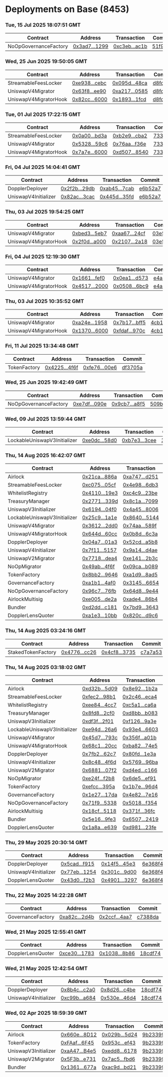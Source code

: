 # Deployments on Base (8453)
### Tue, 15 Jul 2025 18:07:51 GMT
| Contract | Address | Transaction | Commit |
|---|---|---|---|
| NoOpGovernanceFactory | [0x3ad7...1299](https://basescan.org/address/0x3ad727ee0fbbb8ee0920933fdb96f23fd56f1299) | [0xc3eb...ac1b](https://basescan.org/tx/0xc3eb0fb9d5ab83a4b4373178cf8a2af75e6919317bfc74859236adfb3cdaac1b) | [51f9aec](https://github.com/whetstoneresearch/doppler/commit/51f9aec) | 
### Wed, 25 Jun 2025 19:50:05 GMT
| Contract | Address | Transaction | Commit |
|---|---|---|---|
| StreamableFeesLocker | [0xe938...cebc](https://basescan.org/address/0xe93882f395b0b24180855c68ab19b2d78573cebc) | [0x095d...48ca](https://basescan.org/tx/0x095d3885dcab799b7fb8ef64656b7863dc1da7cea6a0311a5efb24d72b3e48ca) | [d8fd426](https://github.com/whetstoneresearch/doppler/commit/d8fd426) | 
| UniswapV4Migrator | [0x63f8...ee90](https://basescan.org/address/0x63f8c8f9befaab2facd7ece0b0242f78b920ee90) | [0xa217...0585](https://basescan.org/tx/0xa217fab1437af0f625ad439f835a4760847611bf75495d75296c0a1190cc0585) | [d8fd426](https://github.com/whetstoneresearch/doppler/commit/d8fd426) | 
| UniswapV4MigratorHook | [0x82cc...6000](https://basescan.org/address/0x82cc0daaea3c9ee022bc61dbc7bf6db6460b6000) | [0x1893...1fcd](https://basescan.org/tx/0x18932474fbc4b3f0a977eff5ef986c09a4632bc3c8db9f5d07cbd9d075e91fcd) | [d8fd426](https://github.com/whetstoneresearch/doppler/commit/d8fd426) | 
### Tue, 01 Jul 2025 17:22:15 GMT
| Contract | Address | Transaction | Commit |
|---|---|---|---|
| StreamableFeesLocker | [0x0a00...bd3a](https://basescan.org/address/0x0a00775d71a42cd33d62780003035e7f5b47bd3a) | [0xb2e9...cba2](https://basescan.org/tx/0xb2e9602eb2971ec2a8e071ec8d8c558f659da8fa9341e368eb6550f36f13cba2) | [73335af](https://github.com/whetstoneresearch/doppler/commit/73335af) | 
| UniswapV4Migrator | [0x5328...59c6](https://basescan.org/address/0x5328a67747c9db61457eb1a23be16bd73d1659c6) | [0x76aa...f36e](https://basescan.org/tx/0x76aa2866bee5b4eebab601d4756128124091e4b4de5b7e95821f3927f301f36e) | [73335af](https://github.com/whetstoneresearch/doppler/commit/73335af) | 
| UniswapV4MigratorHook | [0x7a7e...6000](https://basescan.org/address/0x7a7e77e2411752f0d2ea227467f8c3e5acdf6000) | [0xd507...8540](https://basescan.org/tx/0xd50709a830abf1eb0359d6fb5fa3c35cdc817794061c6a3f9b9143aadcf68540) | [73335af](https://github.com/whetstoneresearch/doppler/commit/73335af) | 
### Fri, 04 Jul 2025 14:04:41 GMT
| Contract | Address | Transaction | Commit |
|---|---|---|---|
| DopplerDeployer | [0x2f2b...29db](https://basescan.org/address/0x2f2bacd46d3f5c9ee052ab392b73711db89129db) | [0xab45...7cab](https://basescan.org/tx/0xab454dac1bdbc41534ad82891d7e99622664249161956a05d283eed004a07cab) | [e6b52a7](https://github.com/whetstoneresearch/doppler/commit/e6b52a7) | 
| UniswapV4Initializer | [0x82ac...3cac](https://basescan.org/address/0x82ac010c67f70bacf7655cd8948a4ad92a173cac) | [0x445d...35fd](https://basescan.org/tx/0x445da5e03f54acecd1a77e8d0d642620fb324ae39c97cb0b762f0c3d4c4b35fd) | [e6b52a7](https://github.com/whetstoneresearch/doppler/commit/e6b52a7) | 
### Thu, 03 Jul 2025 19:54:25 GMT
| Contract | Address | Transaction | Commit |
|---|---|---|---|
| UniswapV4Migrator | [0xbed3...5eb7](https://basescan.org/address/0xbed386a1fc62b6598c9b8d2bf634471b6fe75eb7) | [0xaa67...24cf](https://basescan.org/tx/0xaa67db01603de2d40aa70bcf5086d00024a6b3f2b2fdbe1d84564124da4524cf) | [03e53eb](https://github.com/whetstoneresearch/doppler/commit/03e53eb) | 
| UniswapV4MigratorHook | [0x2f0d...a000](https://basescan.org/address/0x2f0dd492d7fcc99a8d56c9fdc3eb915d63b9a000) | [0x2107...2a18](https://basescan.org/tx/0x210708be0fc685684acb8a201704075398e3cad3c811232c1e1cd24e72742a18) | [03e53eb](https://github.com/whetstoneresearch/doppler/commit/03e53eb) | 
### Fri, 04 Jul 2025 12:19:30 GMT
| Contract | Address | Transaction | Commit |
|---|---|---|---|
| UniswapV4Migrator | [0x1661...fef0](https://basescan.org/address/0x166109c4ee7fe69164631caa937daa5f5cebfef0) | [0x0ea1...d573](https://basescan.org/tx/0x0ea16f707797fc64b6e4f00a09e811a8ad48480cb80ac95dae78e7ddaa75d573) | [e4aaf9b](https://github.com/whetstoneresearch/doppler/commit/e4aaf9b) | 
| UniswapV4MigratorHook | [0x4517...2000](https://basescan.org/address/0x45178a8d6d368d612b7552b217802b7f97262000) | [0x0508...6bc9](https://basescan.org/tx/0x0508633783972b9974e8d4478f5325dc88916bf1f67dd74acf616d2d23176bc9) | [e4aaf9b](https://github.com/whetstoneresearch/doppler/commit/e4aaf9b) | 
### Thu, 03 Jul 2025 10:35:52 GMT
| Contract | Address | Transaction | Commit |
|---|---|---|---|
| UniswapV4Migrator | [0xa24e...1958](https://basescan.org/address/0xa24e35a5d71d02a59b41e7c93567626302da1958) | [0x7b17...bff5](https://basescan.org/tx/0x7b176cc9f28f92131d112d1d3e6429f5e89d5e05d6f35dab1f107d85b11cbff5) | [4cb1805](https://github.com/whetstoneresearch/doppler/commit/4cb1805) | 
| UniswapV4MigratorHook | [0x1370...6000](https://basescan.org/address/0x1370ad7fda3b054eca3532a066b968433e736000) | [0xfdaf...970c](https://basescan.org/tx/0xfdaf6dc94737405abf67c1f8000771824badbc5242cb9894073333c8c93f970c) | [4cb1805](https://github.com/whetstoneresearch/doppler/commit/4cb1805) | 
### Fri, 11 Jul 2025 13:34:48 GMT
| Contract | Address | Transaction | Commit |
|---|---|---|---|
| TokenFactory | [0x4225...4f6f](https://basescan.org/address/0x4225c632b62622bd7b0a3ec9745c0a866ff94f6f) | [0xfe76...00e6](https://basescan.org/tx/0xfe76c956c0318008fbeff9aebe9a7440fffb9dc071db7802d435b4e22ca100e6) | [df3705a](https://github.com/whetstoneresearch/doppler/commit/df3705a) | 
### Wed, 25 Jun 2025 19:42:49 GMT
| Contract | Address | Transaction | Commit |
|---|---|---|---|
| NoOpGovernanceFactory | [0xe7df...090e](https://basescan.org/address/0xe7dfbd5b0a2c3b4464653a9becdc489229ef090e) | [0x9cb7...a8f5](https://basescan.org/tx/0x9cb74f0eecbe92fb1f45aa1fcba39d95f3e9416dfcb778da10b4238cb88ea8f5) | [509b88a](https://github.com/whetstoneresearch/doppler/commit/509b88a) | 
### Wed, 09 Jul 2025 13:59:44 GMT
| Contract | Address | Transaction | Commit |
|---|---|---|---|
| LockableUniswapV3Initializer | [0xe0dc...58d0](https://basescan.org/address/0xe0dc4012ac9c868f09c6e4b20d66ed46d6f258d0) | [0xb7e3...3cee](https://basescan.org/tx/0xb7e38496562c905cf6937a2678ac435f29d4078c53210a2cc8c633c2dbbf3cee) | [3d77e8f](https://github.com/whetstoneresearch/doppler/commit/3d77e8f) | 
### Thu, 14 Aug 2025 16:42:07 GMT
| Contract | Address | Transaction | Commit |
|---|---|---|---|
| Airlock | [0x21ca...886a](https://basescan.org/address/0x21ca716cb0d7302d7cd9556434aca2f58d5c886a) | [0xa747...d251](https://basescan.org/tx/0xa74756953498152272f135f2b2282a99d0e1300590833580c0f122bc97e9d251) | [b27dfde](https://github.com/whetstoneresearch/doppler/commit/b27dfde) | 
| StreamableFeesLocker | [0xc075...05cf](https://basescan.org/address/0xc075b510183d10da4534aef646cc264eb44105cf) | [0x4e98...6db3](https://basescan.org/tx/0x4e9804b396f70a072ef043cd3579536188d1252f59fd75f48a80f581ee4b6db3) | [b27dfde](https://github.com/whetstoneresearch/doppler/commit/b27dfde) | 
| WhitelistRegistry | [0x4110...19e3](https://basescan.org/address/0x4110d2e7a71520aba0f0a88fa8ae243fab2e19e3) | [0xc4c9...23be](https://basescan.org/tx/0xc4c9299e95fb08dc647bf8df6587bcedb15d0577482e0e59bd21e1928f1723be) | [b27dfde](https://github.com/whetstoneresearch/doppler/commit/b27dfde) | 
| TreasuryManager | [0x2771...339d](https://basescan.org/address/0x2771b29a23350b19f5536c6b88214a78ad16339d) | [0x8c1a...7099](https://basescan.org/tx/0x8c1ae7a367d7b8d1400eacaf837062a32ac89686901ff7e709931bf439cd7099) | [b27dfde](https://github.com/whetstoneresearch/doppler/commit/b27dfde) | 
| UniswapV3Initializer | [0x6194...04f0](https://basescan.org/address/0x61941eb6c904595bb9025d424c3a012b0c8504f0) | [0x4a45...8006](https://basescan.org/tx/0x4a4559b2e61b567ddf6e8a9454ac63553c61601aa3554fd17bf16de11b4b8006) | [b27dfde](https://github.com/whetstoneresearch/doppler/commit/b27dfde) | 
| LockableUniswapV3Initializer | [0x25c9...1a1e](https://basescan.org/address/0x25c97dc8efcca2dde8ac82e182d514d624ef1a1e) | [0x8640...5144](https://basescan.org/tx/0x86404d686cdea243ee84960f7417c59113a4e3699bb0576b111510b75dfe5144) | [b27dfde](https://github.com/whetstoneresearch/doppler/commit/b27dfde) | 
| UniswapV4Migrator | [0x3612...2dd0](https://basescan.org/address/0x3612796645be855527dce9f95c91fc28e8872dd0) | [0x74aa...589f](https://basescan.org/tx/0x74aabd42de0dc4d5eb75bcaf4189a15cc2345d290f79469251af60e86b7e589f) | [b27dfde](https://github.com/whetstoneresearch/doppler/commit/b27dfde) | 
| UniswapV4MigratorHook | [0x644d...60cc](https://basescan.org/address/0x644dd2db1eecb95da00600e2712d247c554860cc) | [0x0b8d...6c3a](https://basescan.org/tx/0x0b8dadaa9bb8118c0daf880d5bb404720cf9d78b32ae0de2911e3631906e6c3a) | [b27dfde](https://github.com/whetstoneresearch/doppler/commit/b27dfde) | 
| DopplerDeployer | [0x04a7...01a3](https://basescan.org/address/0x04a724fc75a30aa2c32602a45c3500f2bbaa01a3) | [0x52cd...a5b8](https://basescan.org/tx/0x52cddfde0cce7517f7403f3ce9bf5d717e9a9de4732f0df5db1bf85d94eea5b8) | [b27dfde](https://github.com/whetstoneresearch/doppler/commit/b27dfde) | 
| UniswapV4Initializer | [0x7f11...5157](https://basescan.org/address/0x7f11353f63531d6c583aab466ffc695a62aa5157) | [0x9a14...d4ae](https://basescan.org/tx/0x9a14574f8b843944775fa6b7bb35317c1310a09ffa9821f182f7cd1e2c5ed4ae) | [b27dfde](https://github.com/whetstoneresearch/doppler/commit/b27dfde) | 
| UniswapV2Migrator | [0x7718...dea4](https://basescan.org/address/0x77186fa488b7ea7e744faa35407b8dac9f3cdea4) | [0xe141...2b3c](https://basescan.org/tx/0xe14171001f7a9a77241458b1632f85291d8d331d5efcb9804b4173d52cfa2b3c) | [b27dfde](https://github.com/whetstoneresearch/doppler/commit/b27dfde) | 
| NoOpMigrator | [0x49ab...4f6f](https://basescan.org/address/0x49ab3cb54a156816ec5d46e4aaf3c894be1f4f6f) | [0x09ca...b089](https://basescan.org/tx/0x09ca7ccd2839d9d54f1d8a4152d563d9fd14014c09866969642fd44d369cb089) | [b27dfde](https://github.com/whetstoneresearch/doppler/commit/b27dfde) | 
| TokenFactory | [0x8bb2...9646](https://basescan.org/address/0x8bb2be48a5b22246313d448267b5eb701e389646) | [0xa1d9...8ad5](https://basescan.org/tx/0xa1d97414919a715cd3a838b5dfc62f0797faefe3d5fc4eedbdc97e3871688ad5) | [b27dfde](https://github.com/whetstoneresearch/doppler/commit/b27dfde) | 
| GovernanceFactory | [0xa1b1...4af0](https://basescan.org/address/0xa1b161d912b49ebae29b68653932bd68fa8a4af0) | [0x3145...6654](https://basescan.org/tx/0x314510600bb04d87fc2481143165c5c558ae752fcaef38e2207f6a44bbac6654) | [b27dfde](https://github.com/whetstoneresearch/doppler/commit/b27dfde) | 
| NoOpGovernanceFactory | [0x96c7...76fb](https://basescan.org/address/0x96c7aa5d4391b1857b97922e594cb87642be76fb) | [0x64d8...9e44](https://basescan.org/tx/0x64d85903df82eead2e23ff7c1f880e156b6c430d9e3b79dcc448374071279e44) | [b27dfde](https://github.com/whetstoneresearch/doppler/commit/b27dfde) | 
| AirlockMultisig | [0xe005...de2a](https://basescan.org/address/0xe00562373863bd74728b57ec07a18d2ec35dde2a) | [0xade4...86b4](https://basescan.org/tx/0xade4362cfed2e8967eb215faed2e1977c74e71e53950db5d33616189798886b4) | [b27dfde](https://github.com/whetstoneresearch/doppler/commit/b27dfde) | 
| Bundler | [0xd2dd...c181](https://basescan.org/address/0xd2dd186c287d8cdb754a266bd55e3cd299ffc181) | [0x7bd9...3643](https://basescan.org/tx/0x7bd9bc989774ca77915fdc000b670cd1b760b0b1d05070feef1e88bbbdef3643) | [b27dfde](https://github.com/whetstoneresearch/doppler/commit/b27dfde) | 
| DopplerLensQuoter | [0xa1e3...10bb](https://basescan.org/address/0xa1e317d0a8f34ee955bcbbadb5305cee6c0310bb) | [0x820c...d9c6](https://basescan.org/tx/0x820c4bde3c2ed1339c88326fe5129f8d52df3335a2698301881ae5480ab2d9c6) | [b27dfde](https://github.com/whetstoneresearch/doppler/commit/b27dfde) | 
### Thu, 14 Aug 2025 03:24:16 GMT
| Contract | Address | Transaction | Commit |
|---|---|---|---|
| StakedTokenFactory | [0x4776...cc26](https://basescan.org/address/0x4776d20a0b92f916f22bbe47c417bbb8b541cc26) | [0x4cf8...3735](https://basescan.org/tx/0x4cf829ed4278a84ee944148a1dcfa72e3dad9edbe32111c5a7ce3d1124053735) | [c7a7a53](https://github.com/whetstoneresearch/doppler/commit/c7a7a53) | 
### Thu, 14 Aug 2025 03:18:02 GMT
| Contract | Address | Transaction | Commit |
|---|---|---|---|
| Airlock | [0xd32b...5d09](https://basescan.org/address/0xd32b1d38c29544c49544af6f41a3224a6b175d09) | [0x8e92...1b2a](https://basescan.org/tx/0x8e925e0279dcd019e8b4ccb466672cf726edd1927e8061d71f1407410f7a1b2a) | [c7a7a53](https://github.com/whetstoneresearch/doppler/commit/c7a7a53) | 
| StreamableFeesLocker | [0xfec2...98b1](https://basescan.org/address/0xfec24a14e44add18854f6aacaa37af43366e98b1) | [0x2c46...eca4](https://basescan.org/tx/0x2c46ad44ea0dd32e92bd43543acd8cacef8e26aff6615cffef71a9cf1c69eca4) | [c7a7a53](https://github.com/whetstoneresearch/doppler/commit/c7a7a53) | 
| WhitelistRegistry | [0xee84...4cc7](https://basescan.org/address/0xee84f192263448a7128cb98ea0d9ad89a8644cc7) | [0xc5a1...ca6a](https://basescan.org/tx/0xc5a149dcadb374f4391d5847f2b157d0257536dd1c6247e8e1cb7b6a93c3ca6a) | [c7a7a53](https://github.com/whetstoneresearch/doppler/commit/c7a7a53) | 
| TreasuryManager | [0x8fd8...2cf0](https://basescan.org/address/0x8fd8b622276f3b4115323bae5885df48be742cf0) | [0xd8bb...b083](https://basescan.org/tx/0xd8bb7d10639db478d6e8188b01f8fe2f9f672292a53baac3387e7dce7dd4b083) | [c7a7a53](https://github.com/whetstoneresearch/doppler/commit/c7a7a53) | 
| UniswapV3Initializer | [0xdf3f...2f01](https://basescan.org/address/0xdf3f8911b4cbcc0d7f629fe455a88c2f0dab2f01) | [0xf126...9a3e](https://basescan.org/tx/0xf12676bdadeb2aadbf454ac404520ca8c6b2488dcc4e186bac4b5cf9123a9a3e) | [c7a7a53](https://github.com/whetstoneresearch/doppler/commit/c7a7a53) | 
| LockableUniswapV3Initializer | [0xe94d...26a6](https://basescan.org/address/0xe94d85429bbf02adc34ec0fb8a686eebea7226a6) | [0x93e4...6603](https://basescan.org/tx/0x93e4a26b7dec86cf884fdcaf15e7312a6c47d8f14eb74e95279ae989431f6603) | [c7a7a53](https://github.com/whetstoneresearch/doppler/commit/c7a7a53) | 
| UniswapV4Migrator | [0x45d7...793c](https://basescan.org/address/0x45d7fa28f98894fe2244d9dc46abaef00802793c) | [0x356f...a01b](https://basescan.org/tx/0x356ffe7fa8509a75ecb0971f2c405bd7c814673527fc8f33687f2f9888dba01b) | [c7a7a53](https://github.com/whetstoneresearch/doppler/commit/c7a7a53) | 
| UniswapV4MigratorHook | [0x68c1...20cc](https://basescan.org/address/0x68c1024e6f1f8a096bec37d21bae8a403ffb20cc) | [0xba82...74e5](https://basescan.org/tx/0xba82309073ad5c2ade39fa3c046b15ce89b09c20b247f551a91bd8fec4a974e5) | [c7a7a53](https://github.com/whetstoneresearch/doppler/commit/c7a7a53) | 
| DopplerDeployer | [0x7fb2...62c7](https://basescan.org/address/0x7fb29ee312ed5e16207f8aa7f4864290c98f62c7) | [0x80fd...1e3a](https://basescan.org/tx/0x80fda50348426f3c5795d0127a2867a8f20cd3e9f78cc39653bf1ab592bf1e3a) | [c7a7a53](https://github.com/whetstoneresearch/doppler/commit/c7a7a53) | 
| UniswapV4Initializer | [0x8c48...4f6d](https://basescan.org/address/0x8c4895f4dd63ebb4e29cb94cc890520d6a334f6d) | [0x5769...96ba](https://basescan.org/tx/0x5769848f242dd6cc72c857959702f260cfc8fe8a65fe140a9933286ca88c96ba) | [c7a7a53](https://github.com/whetstoneresearch/doppler/commit/c7a7a53) | 
| UniswapV2Migrator | [0x6881...07f2](https://basescan.org/address/0x6881118acc8b3cc55b7326d23f887b1f819807f2) | [0xd4ed...c166](https://basescan.org/tx/0xd4ed8dad520edbe5b8765c76e96af6f498de09047f3174867b1e5c20e637c166) | [c7a7a53](https://github.com/whetstoneresearch/doppler/commit/c7a7a53) | 
| NoOpMigrator | [0xe24f...f2b8](https://basescan.org/address/0xe24f3431f3510d4d901adbc20ca4ef587985f2b8) | [0x6de5...ef91](https://basescan.org/tx/0x6de5714ccb83fdb40b01ae8f39a1323dbc0dc93ffcf413ec914392ba2b85ef91) | [c7a7a53](https://github.com/whetstoneresearch/doppler/commit/c7a7a53) | 
| TokenFactory | [0xefcc...395a](https://basescan.org/address/0xefcc2c3347f83e5c271693e98d3f1c1ab6e4395a) | [0x1b7e...96d4](https://basescan.org/tx/0x1b7e65e6780495984ea4f24bcfbf8a7629370ce6289ba27a537d65fc809f96d4) | [c7a7a53](https://github.com/whetstoneresearch/doppler/commit/c7a7a53) | 
| GovernanceFactory | [0x1e27...17da](https://basescan.org/address/0x1e27a6ce72e323141fbfdc0cec9a1ed16e3f17da) | [0x4e82...7e16](https://basescan.org/tx/0x4e82c1be443f47660ab67d2d4bda2dfab4594f5b0ed0902429b83a6dde1e7e16) | [c7a7a53](https://github.com/whetstoneresearch/doppler/commit/c7a7a53) | 
| NoOpGovernanceFactory | [0x71f9...5338](https://basescan.org/address/0x71f958c9f6f3cf278efbb1360bf87d6126045338) | [0x5018...f354](https://basescan.org/tx/0x50187fba53bd03f0189c48747c0eeb28dd4b0a1338099cde7a1e8ba0e900f354) | [c7a7a53](https://github.com/whetstoneresearch/doppler/commit/c7a7a53) | 
| AirlockMultisig | [0x18cf...5118](https://basescan.org/address/0x18cff14832b7cde326bb820932cfaac388955118) | [0x371f...36fc](https://basescan.org/tx/0x371f85b676e8f1036b02426904b3e01b0e6557e359ad306afbc13b14d42c36fc) | [c7a7a53](https://github.com/whetstoneresearch/doppler/commit/c7a7a53) | 
| Bundler | [0x5e16...9fe3](https://basescan.org/address/0x5e161f1705ae166e0e75b71541187c1806769fe3) | [0x6507...2419](https://basescan.org/tx/0x6507f828f7939c99ccdc82040dc7cd8892f9e8fc9ccf74521995650a99b62419) | [c7a7a53](https://github.com/whetstoneresearch/doppler/commit/c7a7a53) | 
| DopplerLensQuoter | [0x1a8a...e639](https://basescan.org/address/0x1a8a37a31aa1d2eb6afda43b363b39b84326e639) | [0xd981...23fe](https://basescan.org/tx/0xd981351e4cb8e67589e15162e2c78e77d08e3bfae788f2d5cf7df7d827c523fe) | [c7a7a53](https://github.com/whetstoneresearch/doppler/commit/c7a7a53) | 
### Thu, 29 May 2025 20:30:14 GMT
| Contract | Address | Transaction | Commit |
|---|---|---|---|
| DopplerDeployer | [0x5cad...f915](https://basescan.org/address/0x5cadb034267751a364ddd4d321c99e07a307f915) | [0x14f5...45e3](https://basescan.org/tx/0x14f502bdc4fb21c751e1961d18e2ec588dc733d35f06861eaeb581cae6cc45e3) | [6e368f4](https://github.com/whetstoneresearch/doppler/commit/6e368f4) | 
| UniswapV4Initializer | [0x77eb...1254](https://basescan.org/address/0x77ebfbae15ad200758e9e2e61597c0b07d731254) | [0x301c...9d00](https://basescan.org/tx/0x301cfeddd1c9e4f83b24c235fe42ff1c0a100d350ba4e142dd8291fb50379d00) | [6e368f4](https://github.com/whetstoneresearch/doppler/commit/6e368f4) | 
| DopplerLensQuoter | [0x43d0...f2b3](https://basescan.org/address/0x43d0d97ec9241a8f05a264f94b82a1d2e600f2b3) | [0x4901...3297](https://basescan.org/tx/0x49017fe92ee9c62f3b812c949a812dcd3f44fc26fd75a5d955beae7c9baa3297) | [6e368f4](https://github.com/whetstoneresearch/doppler/commit/6e368f4) | 
### Thu, 22 May 2025 14:22:28 GMT
| Contract | Address | Transaction | Commit |
|---|---|---|---|
| GovernanceFactory | [0xa82c...2d4b](https://basescan.org/address/0xa82c66b6ddeb92089015c3565e05b5c9750b2d4b) | [0x2ccf...4aa7](https://basescan.org/tx/0x2ccf65a48cf57faac39f96950367775d3e36f110b21f4421e6b5667333094aa7) | [c7388da](https://github.com/whetstoneresearch/doppler/commit/c7388da) | 
### Wed, 21 May 2025 12:55:41 GMT
| Contract | Address | Transaction | Commit |
|---|---|---|---|
| DopplerLensQuoter | [0xce30...1783](https://basescan.org/address/0xce3099b2f07029b086e5e92a1573c5f5a3071783) | [0x1038...8b86](https://basescan.org/tx/0x1038d87c884494ff555a1c0dd65daffd47affa4e42256425b37408658eac8b86) | [18cdf74](https://github.com/whetstoneresearch/doppler/commit/18cdf74) | 
### Wed, 21 May 2025 12:42:54 GMT
| Contract | Address | Transaction | Commit |
|---|---|---|---|
| DopplerDeployer | [0x8b4c...c2a0](https://basescan.org/address/0x8b4c7db9121fc885689c0a50d5a1429f15aec2a0) | [0x8d26...c4be](https://basescan.org/tx/0x8d26a1e36a9dcfd8066723048593dda932a8e4b4c9381b1f62638b6e8da5c4be) | [18cdf74](https://github.com/whetstoneresearch/doppler/commit/18cdf74) | 
| UniswapV4Initializer | [0xc99b...a684](https://basescan.org/address/0xc99b485499f78995c6f1640dbb1413c57f8ba684) | [0x530e...46d4](https://basescan.org/tx/0x530e08f271f34eea131204dd7677469d4d854d185f113c1571880f8251de46d4) | [18cdf74](https://github.com/whetstoneresearch/doppler/commit/18cdf74) | 
### Wed, 02 Apr 2025 18:59:39 GMT
| Contract | Address | Transaction | Commit |
|---|---|---|---|
| Airlock | [0x660e...8D12](https://basescan.org/address/0x660eAaEdEBc968f8f3694354FA8EC0b4c5Ba8D12) | [0x029b...5d24](https://basescan.org/tx/0x029b03e1549bf6a8e115b9d961c62a75ba4869a912c0f13bdaa2da7d1f0a5d24) | [9b23399](https://github.com/whetstoneresearch/doppler/commit/9b23399) | 
| TokenFactory | [0xFAaf...6F45](https://basescan.org/address/0xFAafdE6a5b658684cC5eb0C5c2c755B00A246F45) | [0x953c...ef43](https://basescan.org/tx/0x953ce1d03c960f0440bc73d1779260438c43ae500219aeb4045da3ca9b3eef43) | [9b23399](https://github.com/whetstoneresearch/doppler/commit/9b23399) | 
| UniswapV3Initializer | [0xaA47...B4e5](https://basescan.org/address/0xaA47D2977d622DBdFD33eeF6a8276727c52EB4e5) | [0xedd8...6178](https://basescan.org/tx/0xedd8814aa44488f429e5df618335cf0281001b4b545b9d2be292fd43bb876178) | [9b23399](https://github.com/whetstoneresearch/doppler/commit/9b23399) | 
| UniswapV2Migrator | [0x5F3b...e731](https://basescan.org/address/0x5F3bA43D44375286296Cb85F1EA2EBfa25dde731) | [0x7ac5...fbd6](https://basescan.org/tx/0x7ac54a46394134807ec1f687fe2f7ca21994fbd9eb8684189adf58b001dcfbd6) | [9b23399](https://github.com/whetstoneresearch/doppler/commit/9b23399) | 
| Bundler | [0x1361...677a](https://basescan.org/address/0x136191B46478cAB023cbC01a36160C4Aad81677a) | [0xac9d...bd21](https://basescan.org/tx/0xac9d54a5beabc34315e5c0969d6e13809460b9e1fcaaef1946c6f4d0ce6abd21) | [9b23399](https://github.com/whetstoneresearch/doppler/commit/9b23399) | 
